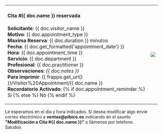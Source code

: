 <div class="container row">
  <table>
    <tr>
      <td style="widht: 60%;">
      <h4>Cita <b>#{{ doc.name }}</b> reservada</h4>
      <p><b>Solicitante</b>: {{ doc.visitor_name }}<br>
      <b>Motivo</b>: {{ doc.appointment_type }}<br>
      <b>Maxima Reserva</b>: {{ doc.duration }} minutos<br>
      <b>Fecha</b>: {{ doc.get_formatted('appointment_date') }}<br>
      <b>Hora</b>: {{ doc.appointment_time }}<br>
      <b>Servicio</b>: {{ doc.department }}<br>
      <b>Profesional</b>: {{ doc.practitioner }}<br>
      <b>Observaciones</b>: <i>{{ doc.notes }}</i><br>
      <b>Para imprimir</b>: {{ frappe.get_url() }}/Visitor%20Appointment/{{ doc.name }}<br>
      <b>Recordatorio Activado</b>: 
        {% if doc.appointment_reminder %}
          S&iacute;
        {% else %}
          No
        {% endif %}  
      <br>
      </td>
      <td style="widht: 40%;">
        <img src={{ doc.qr_code }} />
      </td>
    <tr>
  </table>
<p>Le esperamos en el d&iacute;a y hora indicados. Si desea modificar algo envie correo electr&oacute;nico a <b>ventas@pibico.es</b> indicando en el asunto <b>"Modificaci&oacute;n a Cita #{{ doc.name }}"</b> o ll&aacute;menos por telefono.<br>Saludos</p>
</div>